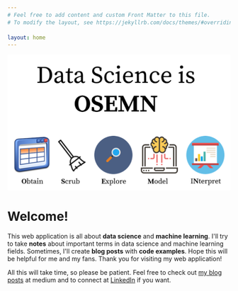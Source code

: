 ```yaml
---
# Feel free to add content and custom Front Matter to this file.
# To modify the layout, see https://jekyllrb.com/docs/themes/#overriding-theme-defaults

layout: home
---
```


<img src="/assets/images/osemn process.png" alt="Image about the data science process" class = "home-page-img">

# Welcome!
This web application is all about **data science** and **machine learning**. I'll try to take **notes** about important terms in data science and machine learning fields. Sometimes, I'll create **blog posts** with **code examples**. Hope this will be helpful for me and my fans. Thank you for visiting my web application!

All this will take time, so please be patient. Feel free to check out <a href = "https://medium.com/@ventsislav94" target = "_blank">my blog posts</a> at medium and to connect at <a href = "https://www.linkedin.com/in/ventsislav-yordanov/" target = "_blank">LinkedIn</a> if you want.